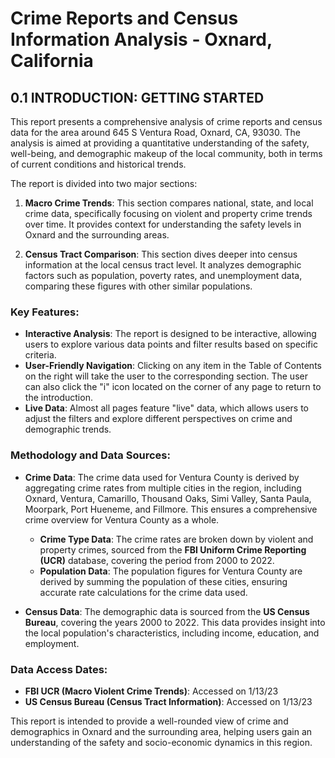 # Crime Reports and Census Information Analysis - Oxnard, California

## 0.1 INTRODUCTION: GETTING STARTED

This report presents a comprehensive analysis of crime reports and census data for the area around 645 S Ventura Road, Oxnard, CA, 93030. The analysis is aimed at providing a quantitative understanding of the safety, well-being, and demographic makeup of the local community, both in terms of current conditions and historical trends.

The report is divided into two major sections:

1. **Macro Crime Trends**: This section compares national, state, and local crime data, specifically focusing on violent and property crime trends over time. It provides context for understanding the safety levels in Oxnard and the surrounding areas.

2. **Census Tract Comparison**: This section dives deeper into census information at the local census tract level. It analyzes demographic factors such as population, poverty rates, and unemployment data, comparing these figures with other similar populations.

### Key Features:
- **Interactive Analysis**: The report is designed to be interactive, allowing users to explore various data points and filter results based on specific criteria.
- **User-Friendly Navigation**: Clicking on any item in the Table of Contents on the right will take the user to the corresponding section. The user can also click the "i" icon located on the corner of any page to return to the introduction.
- **Live Data**: Almost all pages feature "live" data, which allows users to adjust the filters and explore different perspectives on crime and demographic trends.

### Methodology and Data Sources:
- **Crime Data**: The crime data used for Ventura County is derived by aggregating crime rates from multiple cities in the region, including Oxnard, Ventura, Camarillo, Thousand Oaks, Simi Valley, Santa Paula, Moorpark, Port Hueneme, and Fillmore. This ensures a comprehensive crime overview for Ventura County as a whole.
  - **Crime Type Data**: The crime rates are broken down by violent and property crimes, sourced from the **FBI Uniform Crime Reporting (UCR)** database, covering the period from 2000 to 2022.
  - **Population Data**: The population figures for Ventura County are derived by summing the population of these cities, ensuring accurate rate calculations for the crime data used.

- **Census Data**: The demographic data is sourced from the **US Census Bureau**, covering the years 2000 to 2022. This data provides insight into the local population's characteristics, including income, education, and employment.

### Data Access Dates:
- **FBI UCR (Macro Violent Crime Trends)**: Accessed on 1/13/23
- **US Census Bureau (Census Tract Information)**: Accessed on 1/13/23

This report is intended to provide a well-rounded view of crime and demographics in Oxnard and the surrounding area, helping users gain an understanding of the safety and socio-economic dynamics in this region.
